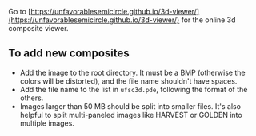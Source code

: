 Go to [https://unfavorablesemicircle.github.io/3d-viewer/](https://unfavorablesemicircle.github.io/3d-viewer/) for the online 3d composite viewer.

## To add new composites ##
- Add the image to the root directory. It must be a BMP (otherwise the colors will be distorted), and the file name shouldn't have spaces.
- Add the file name to the list in `ufsc3d.pde`, following the format of the others.
- Images larger than 50 MB should be split into smaller files. It's also helpful to split multi-paneled images like HARVEST or GOLDEN into multiple images.
